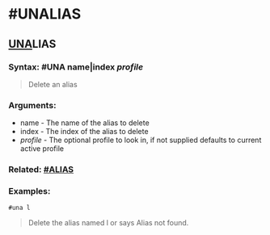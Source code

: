 # #UNALIAS

## <u>UNA</u>LIAS

### **Syntax:** #UNA name|index *profile*
> Delete an alias

### **Arguments:**
- name - The name of the alias to delete
- index - The index of the alias to delete
- *profile* - The optional profile to look in, if not supplied defaults to current active profile

### **Related:** [#ALIAS](ALIAS.md)

### **Examples:**
`#una l`
> Delete the alias named l or says Alias not found.